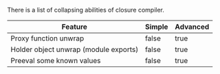 There is a list of collapsing abilities of closure compiler.

| Feature | Simple | Advanced |
|---|---|---|
| Proxy function unwrap | false | true |
| Holder object unwrap (module exports) | false | true |
| Preeval some known values | false | true |